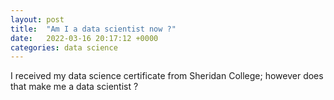 ```yaml
---
layout: post
title:  "Am I a data scientist now ?"
date:   2022-03-16 20:17:12 +0000
categories: data science
---
```

I received my data science certificate from Sheridan College; however does that make me a data scientist ?


